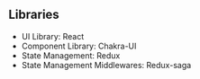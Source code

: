 ## Libraries

- UI Library: React
- Component Library: Chakra-UI
- State Management: Redux
- State Management Middlewares: Redux-saga

